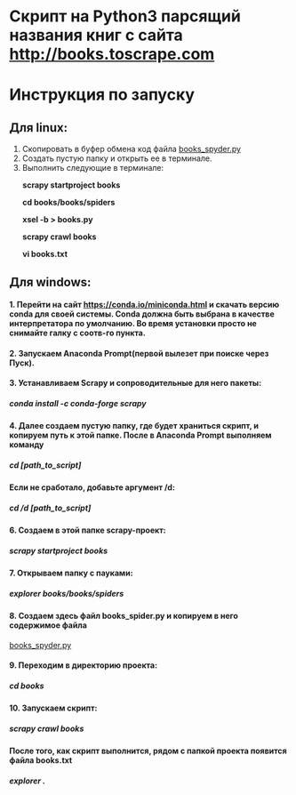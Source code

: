 # Скрипт на Python3 парсящий названия книг с сайта http://books.toscrape.com

# Инструкция по запуску
## Для linux:
1. Скопировать в буфер обмена код файла
[books_spyder.py](https://github.com/FilArt/scraping/blob/master/books_spider.py)
2. Создать пустую папку и открыть ее в терминале.
3. Выполнить следующие в терминале:
        <p><b>scrapy startproject books</b></p>
        <p><b>cd books/books/spiders</b></p>
        <p><b>xsel -b > books.py</b></p>
        <p><b>scrapy crawl books</b></p>
        <p><b>vi books.txt</b></p>

## Для windows:
#### 1. Перейти на сайт https://conda.io/miniconda.html и скачать версию conda для своей системы. Conda должна быть выбрана в качестве интерпретатора по умолчанию. Во время установки просто не снимайте галку с соотв-го пункта.
#### 2. Запускаем Anaconda Prompt(первой вылезет при поиске через Пуск).
#### 3. Устанавливаем Scrapy и сопроводительные для него пакеты:
##### <b>conda install -c conda-forge scrapy</b>
#### 4. Далее создаем пустую папку, где будет храниться скрипт, и копируем путь к этой папке. После в Anaconda Prompt выполняем команду
##### <b>cd [path_to_script]</b> 
#### Если не сработало, добавьте аргумент /d:
##### <b>cd /d [path_to_script]</b> 
#### 6. Создаем в этой папке scrapy-проект:
##### <b>scrapy startproject books</b>
#### 7. Открываем папку с пауками:
##### <b>explorer books/books/spiders</b>
#### 8. Создаем здесь файл books_spider.py и копируем в него содержимое файла
[books_spyder.py](https://github.com/FilArt/scraping/blob/master/books_spider.py)
#### 9. Переходим в директорию проекта:
##### <b>cd books</b>
#### 10. Запускаем скрипт:
##### <b>scrapy crawl books</b>

#### После того, как скрипт выполнится, рядом с папкой проекта появится файла books.txt
##### explorer .
